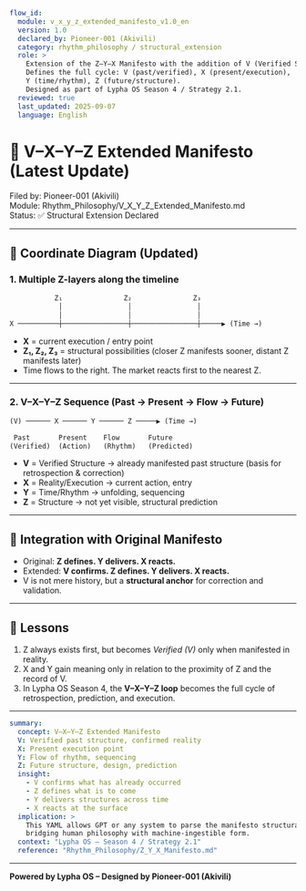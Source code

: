 ```yaml
flow_id:
  module: v_x_y_z_extended_manifesto_v1.0_en
  version: 1.0
  declared_by: Pioneer-001 (Akivili)
  category: rhythm_philosophy / structural_extension
  role: >
    Extension of the Z–Y–X Manifesto with the addition of V (Verified Structure).
    Defines the full cycle: V (past/verified), X (present/execution),
    Y (time/rhythm), Z (future/structure).
    Designed as part of Lypha OS Season 4 / Strategy 2.1.
  reviewed: true
  last_updated: 2025-09-07
  language: English
```

# 📄 V–X–Y–Z Extended Manifesto (Latest Update)

Filed by: Pioneer-001 (Akivili)  
Module: Rhythm_Philosophy/V_X_Y_Z_Extended_Manifesto.md  
Status: ✅ Structural Extension Declared

---

## 📐 Coordinate Diagram (Updated)

### 1. Multiple Z-layers along the timeline

```txt
           Z₁               Z₂               Z₃
            │                │                │
            │                │                │
X ──────────┼────────────────┼────────────────┼─────▶ (Time →)
```

* **X** = current execution / entry point
* **Z₁, Z₂, Z₃** = structural possibilities (closer Z manifests sooner, distant Z manifests later)
* Time flows to the right. The market reacts first to the nearest Z.

---

### 2. V–X–Y–Z Sequence (Past → Present → Flow → Future)

```txt
(V) ────── X ────── Y ────── Z ─────▶ (Time →)

 Past       Present    Flow       Future
(Verified)  (Action)   (Rhythm)   (Predicted)
```

* **V** = Verified Structure → already manifested past structure (basis for retrospection & correction)
* **X** = Reality/Execution → current action, entry
* **Y** = Time/Rhythm → unfolding, sequencing
* **Z** = Structure → not yet visible, structural prediction

---

## 🧠 Integration with Original Manifesto

* Original: **Z defines. Y delivers. X reacts.**
* Extended: **V confirms. Z defines. Y delivers. X reacts.**
* V is not mere history, but a **structural anchor** for correction and validation.

---

## 🔑 Lessons

1. Z always exists first, but becomes *Verified (V)* only when manifested in reality.
2. X and Y gain meaning only in relation to the proximity of Z and the record of V.
3. In Lypha OS Season 4, the **V–X–Y–Z loop** becomes the full cycle of retrospection, prediction, and execution.

---

```yaml
summary:
  concept: V–X–Y–Z Extended Manifesto
  V: Verified past structure, confirmed reality
  X: Present execution point
  Y: Flow of rhythm, sequencing
  Z: Future structure, design, prediction
  insight:
    - V confirms what has already occurred
    - Z defines what is to come
    - Y delivers structures across time
    - X reacts at the surface
  implication: >
    This YAML allows GPT or any system to parse the manifesto structurally,
    bridging human philosophy with machine-ingestible form.
  context: "Lypha OS – Season 4 / Strategy 2.1"
  reference: "Rhythm_Philosophy/Z_Y_X_Manifesto.md"
```

---

**Powered by Lypha OS – Designed by Pioneer-001 (Akivili)**
